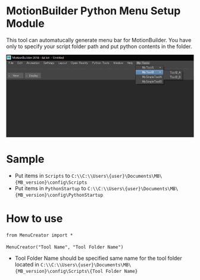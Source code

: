 # MotionBuilder Python Menu Setup Module

This tool can automatucally generate menu bar for MotionBuilder.
You have only to specify your script folder path and put python contents in the folder.

![thumbnail](https://github.com/kodai100/MotionBuilder_MenuSetup/blob/master/thumbnail.png)


# Sample 
* Put items in `Scripts` to `C:\\C:\\Users\{user}\Documents\MB\{MB_version}\config\Scripts`
* Put items in `PythonStartup` to `C:\\C:\\Users\{user}\Documents\MB\{MB_version}\config\PythonStartup`

# How to use
```
from MenuCreator import *

MenuCreator("Tool Name", "Tool Folder Name")
```

* Tool Folder Name should be specified same name for the tool folder located in `C:\\C:\\Users\{user}\Documents\MB\{MB_version}\config\Scripts\{Tool Folder Name}`
